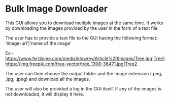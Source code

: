 # Bulk Image Downloader

This GUI allows you to download multiple images at the same time. It works by downloading the images provided by the user in the form of a text file.

The user has to provide a text file to the GUI having the following format:- 
'image-url'|'name of the image'

Ex:- 
https://www.fertilome.com/media/klowrey/Article%20Images/Tree.jpg|Tree1<br>
https://img.freepik.com/free-vector/tree_1308-36471.jpg|Tree2

The user can then choose the output folder and the image extension (.png, .jpg, .jpeg) and download all the images.

The user will also be provided a log in the GUI itself. If any of the images is not downloaded, it will display it here.
